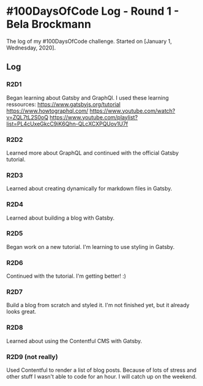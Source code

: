 # #100DaysOfCode Log - Round 1 - Bela Brockmann

The log of my #100DaysOfCode challenge. Started on [January 1, Wednesday, 2020].

## Log

### R2D1
Began learning about Gatsby and GraphQl. I used these learning ressources:
https://www.gatsbyjs.org/tutorial
https://www.howtographql.com/
https://www.youtube.com/watch?v=ZQL7tL2S0oQ
https://www.youtube.com/playlist?list=PL4cUxeGkcC9iK6Qhn-QLcXCXPQUov1U7f

### R2D2
Learned more about GraphQL and continued with the official Gatsby tutorial.

### R2D3
Learned about creating dynamically for markdown files in Gatsby. 

### R2D4
Learned about building a blog with Gatsby.

### R2D5
Began work on a new tutorial. I'm learning to use styling in Gatsby.

### R2D6
Continued with the tutorial. I'm getting better! :)

### R2D7
Build a blog from scratch and styled it. I'm not finished yet, but it already looks great.

### R2D8
Learned about using the Contentful CMS with Gatsby.

### R2D9 (not really)
Used Contentful to render a list of blog posts. Because of lots of stress and other stuff I wasn't able to code for an hour. I will catch up on the weekend.
